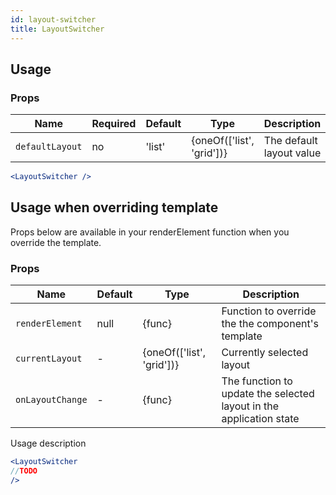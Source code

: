 ```yaml
---
id: layout-switcher
title: LayoutSwitcher
---
```



## Usage

### Props

| Name                  | Required  | Default       | Type                      | Description               |
| ----------------------|-----------|---------------| --------------------------|---------------------------|
| ``defaultLayout``     | no        | 'list'        | {oneOf(['list', 'grid'])} | The default layout value  |

```jsx
<LayoutSwitcher />
```

## Usage when overriding template

Props below are available in your renderElement function when you override the template.

### Props

| Name              | Default   | Type                     | Description             |
| ------------------|-----------|--------------------------|-------------------------|
| ``renderElement`` | null      | {func}                   | Function to override the the component's template |
| ``currentLayout`` | -         | {oneOf(['list', 'grid'])}| Currently selected layout |
| ``onLayoutChange``| -         | {func}                   | The function to update the selected layout in the application state |

Usage description
```jsx
<LayoutSwitcher
//TODO
/>
```
